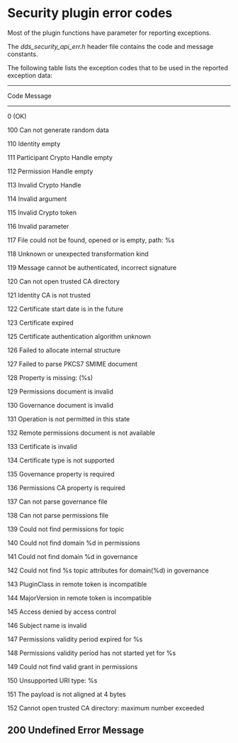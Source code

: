 # Security plugin error codes

Most of the plugin functions have parameter for reporting exceptions.

The *dds_security_api_err.h* header file contains the code and message constants.

The following table lists the exception codes that to be used in the reported exception data:

  -------------------------------------------------------------------------
  Code    Message
  ------- -----------------------------------------------------------------
  0       (OK)

  100     Can not generate random data

  110     Identity empty

  111     Participant Crypto Handle empty

  112     Permission Handle empty

  113     Invalid Crypto Handle

  114     Invalid argument

  115     Invalid Crypto token

  116     Invalid parameter

  117     File could not be found, opened or is empty, path: %s

  118     Unknown or unexpected transformation kind

  119     Message cannot be authenticated, incorrect signature

  120     Can not open trusted CA directory

  121     Identity CA is not trusted

  122     Certificate start date is in the future

  123     Certificate expired

  125     Certificate authentication algorithm unknown

  126     Failed to allocate internal structure

  127     Failed to parse PKCS7 SMIME document

  128     Property is missing: (%s)

  129     Permissions document is invalid

  130     Governance document is invalid

  131     Operation is not permitted in this state

  132     Remote permissions document is not available

  133     Certificate is invalid

  134     Certificate type is not supported

  135     Governance property is required

  136     Permissions CA property is required

  137     Can not parse governance file

  138     Can not parse permissions file

  139     Could not find permissions for topic

  140     Could not find domain %d in permissions

  141     Could not find domain %d in governance

  142     Could not find %s topic attributes for domain(%d) in governance

  143     PluginClass in remote token is incompatible

  144     MajorVersion in remote token is incompatible

  145     Access denied by access control

  146     Subject name is invalid

  147     Permissions validity period expired for %s

  148     Permissions validity period has not started yet for %s

  149     Could not find valid grant in permissions

  150     Unsupported URI type: %s

  151     The payload is not aligned at 4 bytes

  152     Cannot open trusted CA directory: maximum number exceeded

  200     Undefined Error Message
  -------------------------------------------------------------------------
